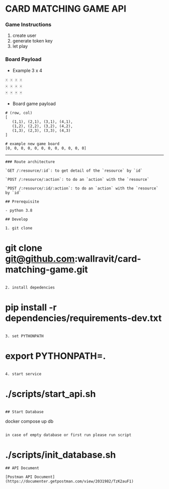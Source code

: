 # CARD MATCHING GAME API


### Game Instructions
1. create user
2. generate token key
3. let play


### Board Payload
- Example 3 x 4
```
🃏 🃏 🃏 🃏
🃏 🃏 🃏 🃏
🃏 🃏 🃏 🃏
```

- Board game payload
```
# (row, col)
[
   (1,1), (2,1), (3,1), (4,1), 
   (1,2), (2,2), (3,2), (4,2), 
   (1,3), (2,3), (3,3), (4,3)
]

# example new game board
[0, 0, 0, 0, 0, 0, 0, 0, 0, 0, 0, 0]
```

***
```
### Route architecture

`GET /:resource/:id`: to get detail of the `resource` by `id`

`POST /:resource/:action`: to do an `action` with the `resource`

`POST /:resource/:id/:action`: to do an `action` with the `resource` by `id`

## Prerequisite

- python 3.8

## Develop

1. git clone

   ```
   # git clone git@github.com:wallravit/card-matching-game.git
   ```

2. install depedencies

   ```
   # pip install -r dependencies/requirements-dev.txt
   ```

3. set PYTHONPATH

   ```
   # export PYTHONPATH=.
   ```

4. start service

   ```
   # ./scripts/start_api.sh
   ```

## Start Database

```
docker compose up db
```

in case of empty database or first run please run script

```
# ./scripts/init_database.sh
```
## API Document

[Postman API Document](https://documenter.getpostman.com/view/2031982/TzK2auF1)
